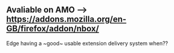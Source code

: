 ## Avaliable on AMO --> https://addons.mozilla.org/en-GB/firefox/addon/nbox/
Edge having a ~good~ usable extension delivery system when??

